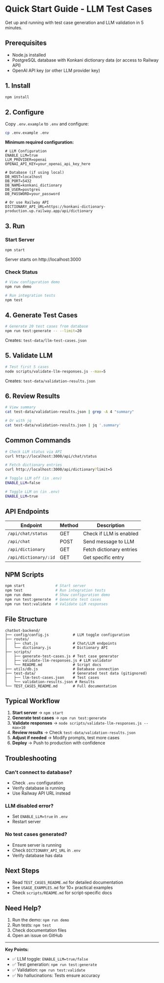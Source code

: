 # Quick Start Guide - LLM Test Cases

Get up and running with test case generation and LLM validation in 5 minutes.

## Prerequisites

- Node.js installed
- PostgreSQL database with Konkani dictionary data (or access to Railway API)
- OpenAI API key (or other LLM provider key)

## 1. Install

```bash
npm install
```

## 2. Configure

Copy `.env.example` to `.env` and configure:

```bash
cp .env.example .env
```

**Minimum required configuration:**

```env
# LLM Configuration
ENABLE_LLM=true
LLM_PROVIDER=openai
OPENAI_API_KEY=your_openai_api_key_here

# Database (if using local)
DB_HOST=localhost
DB_PORT=5432
DB_NAME=konkani_dictionary
DB_USER=postgres
DB_PASSWORD=your_password

# Or use Railway API
DICTIONARY_API_URL=https://konkani-dictionary-production.up.railway.app/api/dictionary
```

## 3. Run

### Start Server

```bash
npm start
```

Server starts on http://localhost:3000

### Check Status

```bash
# View configuration demo
npm run demo

# Run integration tests
npm test
```

## 4. Generate Test Cases

```bash
# Generate 20 test cases from database
npm run test:generate -- --limit=20
```

Creates: `test-data/llm-test-cases.json`

## 5. Validate LLM

```bash
# Test first 5 cases
node scripts/validate-llm-responses.js --max=5
```

Creates: `test-data/validation-results.json`

## 6. Review Results

```bash
# View summary
cat test-data/validation-results.json | grep -A 4 "summary"

# Or with jq
cat test-data/validation-results.json | jq '.summary'
```

## Common Commands

```bash
# Check LLM status via API
curl http://localhost:3000/api/chat/status

# Fetch dictionary entries
curl http://localhost:3000/api/dictionary?limit=5

# Toggle LLM off (in .env)
ENABLE_LLM=false

# Toggle LLM on (in .env)
ENABLE_LLM=true
```

## API Endpoints

| Endpoint | Method | Description |
|----------|--------|-------------|
| `/api/chat/status` | GET | Check if LLM is enabled |
| `/api/chat` | POST | Send message to LLM |
| `/api/dictionary` | GET | Fetch dictionary entries |
| `/api/dictionary/:id` | GET | Get specific entry |

## NPM Scripts

```bash
npm start              # Start server
npm test               # Run integration tests
npm run demo           # Show configuration demo
npm run test:generate  # Generate test cases
npm run test:validate  # Validate LLM responses
```

## File Structure

```
chatbot-backend/
├── config/config.js           # LLM toggle configuration
├── routes/
│   ├── chat.js                # Chat/LLM endpoints
│   └── dictionary.js          # Dictionary API
├── scripts/
│   ├── generate-test-cases.js # Test case generator
│   ├── validate-llm-responses.js # LLM validator
│   └── README.md              # Script docs
├── utils/db.js                # Database connection
├── test-data/                 # Generated test data (gitignored)
│   ├── llm-test-cases.json    # Test cases
│   └── validation-results.json # Results
└── TEST_CASES_README.md       # Full documentation
```

## Typical Workflow

1. **Start server** → `npm start`
2. **Generate test cases** → `npm run test:generate`
3. **Validate responses** → `node scripts/validate-llm-responses.js --max=10`
4. **Review results** → Check `test-data/validation-results.json`
5. **Adjust if needed** → Modify prompts, test more cases
6. **Deploy** → Push to production with confidence

## Troubleshooting

### Can't connect to database?
- Check `.env` configuration
- Verify database is running
- Use Railway API URL instead

### LLM disabled error?
- Set `ENABLE_LLM=true` in `.env`
- Restart server

### No test cases generated?
- Ensure server is running
- Check `DICTIONARY_API_URL` in `.env`
- Verify database has data

## Next Steps

- Read `TEST_CASES_README.md` for detailed documentation
- See `USAGE_EXAMPLES.md` for 10+ practical examples
- Check `scripts/README.md` for script-specific docs

## Need Help?

1. Run the demo: `npm run demo`
2. Run tests: `npm test`
3. Check documentation files
4. Open an issue on GitHub

---

**Key Points:**
- ✅ LLM toggle: `ENABLE_LLM=true/false`
- ✅ Test generation: `npm run test:generate`
- ✅ Validation: `npm run test:validate`
- ✅ No hallucinations: Tests ensure accuracy
